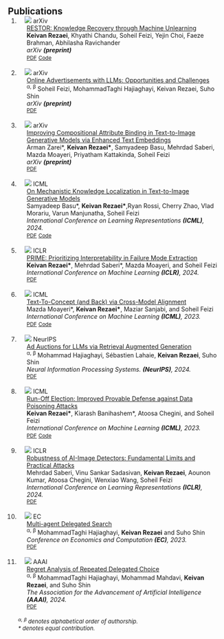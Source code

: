 <h2 id="publications" style="margin: 2px 0px -15px;">Publications</h2>

<div class="publications">
<ol class="bibliography">

<li>
<div class="pub-row">

<div class="col-sm-3 abbr" style="position: relative;padding-right: 15px;padding-left: 15px;">
    <img src="assets/img/restor/RESTOR.png" class="teaser img-fluid z-depth-1">
    <abbr class="badge">arXiv</abbr>
  </div>

  <div class="col-sm-9" style="position: relative;padding-right: 15px;padding-left: 20px;">
    <div class="title"><a href="https://arxiv.org/abs/2411.00204">
    RESTOR: Knowledge Recovery through Machine Unlearning</a></div>
    <div class="author"><strong>Keivan Rezaei</strong>, Khyathi Chandu, Soheil Feizi, Yejin Choi, Faeze Brahman, Abhilasha Ravichander
    </div>
    <div class="periodical"><em>arXiv <strong>(preprint)</strong></em></div>
    <div class="links">
      <a href="https://arxiv.org/pdf/2411.00204" class="btn btn-sm z-depth-0" role="button" target="_blank" style="font-size:12px;">PDF</a>
      <a href="https://github.com/k1rezaei/restor" class="btn btn-sm z-depth-0" role="button" target="_blank" style="font-size:12px;">Code</a>
    </div>
  </div>
</div>
</li>
<br>


<li>
<div class="pub-row">

<div class="col-sm-3 abbr" style="position: relative;padding-right: 15px;padding-left: 15px;">
    <img src="assets/img/comp/comp.png" class="teaser img-fluid z-depth-1">
    <abbr class="badge">arXiv</abbr>
  </div>
  <div class="col-sm-9" style="position: relative;padding-right: 15px;padding-left: 20px;">
    <div class="title"><a href="https://www.sigecom.org/exchanges/volume_22/2/FEIZI.pdf">
    Online Advertisements with LLMs: Opportunities and Challenges</a></div>
    <div class="author">
    <sup>&#945;, &#946;</sup>
    Soheil Feizi, MohammadTaghi Hajiaghayi, Keivan Rezaei, Suho Shin
    </div>
    <div class="periodical"><em>arXiv <strong>(preprint)</strong></em></div>
    <div class="links">
      <a href="https://www.sigecom.org/exchanges/volume_22/2/FEIZI.pdf" class="btn btn-sm z-depth-0" role="button" target="_blank" style="font-size:12px;">PDF</a>
    </div>
  </div>
</div>
</li>
<br>

<li>
<div class="pub-row">

<div class="col-sm-3 abbr" style="position: relative;padding-right: 15px;padding-left: 15px;">
    <img src="assets/img/comp/comp.png" class="teaser img-fluid z-depth-1">
    <abbr class="badge">arXiv</abbr>
  </div>
  <div class="col-sm-9" style="position: relative;padding-right: 15px;padding-left: 20px;">
    <div class="title"><a href="https://arxiv.org/abs/2406.07844">
    Improving Compositional Attribute Binding in Text-to-Image Generative Models via Enhanced Text Embeddings</a></div>
    <div class="author">
    Arman Zarei*, <strong>Keivan Rezaei*</strong>, Samyadeep Basu, Mehrdad Saberi, Mazda Moayeri, Priyatham Kattakinda, Soheil Feizi
    </div>
    <div class="periodical"><em>arXiv <strong>(preprint)</strong></em></div>
    <div class="links">
      <a href="https://arxiv.org/pdf/2406.07844" class="btn btn-sm z-depth-0" role="button" target="_blank" style="font-size:12px;">PDF</a>
    </div>
  </div>
</div>
</li>
<br>

<li>
<div class="pub-row">

<div class="col-sm-3 abbr" style="position: relative;padding-right: 15px;padding-left: 15px;">
    <img src="assets/img/loco/loco.jpg" class="teaser img-fluid z-depth-1">
    <abbr class="badge">ICML</abbr>
  </div>

  <div class="col-sm-9" style="position: relative;padding-right: 15px;padding-left: 20px;">
    <div class="title"><a href="https://arxiv.org/abs/2405.01008">
    On Mechanistic Knowledge Localization in Text-to-Image Generative Models</a></div>
    <div class="author">Samyadeep Basu*, <strong>Keivan Rezaei*</strong>,Ryan Rossi, Cherry Zhao, Vlad Morariu, Varun Manjunatha, Soheil Feizi
    </div>
    <div class="periodical"><em>International Conference on Learning Representations <strong>(ICML)</strong>, 2024.</em></div>
    <div class="links">
      <a href="https://openreview.net/pdf?id=fsVBsxjRER" class="btn btn-sm z-depth-0" role="button" target="_blank" style="font-size:12px;">PDF</a>
      <a href="https://github.com/samyadeepbasu/LocoGen" class="btn btn-sm z-depth-0" role="button" target="_blank" style="font-size:12px;">Code</a>
      <!-- <a href="https://github.com/k1rezaei/Text-to-concept/tree/main" class="btn btn-sm z-depth-0" role="button" target="_blank" style="font-size:12px;">Code</a>
      <a href="https://github.com/k1rezaei/Run-Off-Election" class="btn btn-sm z-depth-0" role="button" target="_blank" style="font-size:12px;">Code</a> -->
      <!-- <a href="https://class-il.mpi-inf.mpg.de/mnemonics/" class="btn btn-sm z-depth-0" role="button" target="_blank" style="font-size:12px;">Project Page</a> -->
      <!-- <a href="https://dblp.uni-trier.de/rec/conf/cvpr/LiuSLSS20.html?view=bibtex" class="btn btn-sm z-depth-0" role="button" target="_blank" style="font-size:12px;">BibTex</a> -->
      <!-- <strong><i style="color:#e74d3c">Oral Presentation</i></strong> -->
    </div>
  </div>
</div>
</li>
<br>

<li>
<div class="pub-row">

  <div class="col-sm-3 abbr" style="position: relative;padding-right: 15px;padding-left: 15px;">
    <img src="assets/img/prime/prime.jpg" class="teaser img-fluid z-depth-1">
    <abbr class="badge">ICLR</abbr>
  </div>

  <div class="col-sm-9" style="position: relative;padding-right: 15px;padding-left: 20px;">
    <div class="title"><a href="https://t.co/b5l15ffLZP">
    PRIME: Prioritizing Interpretability in Failure Mode Extraction</a></div>
    <div class="author"><strong>Keivan Rezaei*</strong>, Mehrdad Saberi*, Mazda Moayeri, and Soheil Feizi</div>
    <div class="periodical"><em>International Conference on Machine Learning <strong>(ICLR)</strong>, 2024.</em></div>
    <div class="links">
      <a href="https://arxiv.org/pdf/2310.00164.pdf" class="btn btn-sm z-depth-0" role="button" target="_blank" style="font-size:12px;">PDF</a>
      <!-- <a href="https://github.com/k1rezaei/Text-to-concept/tree/main" class="btn btn-sm z-depth-0" role="button" target="_blank" style="font-size:12px;">Code</a>
      <a href="https://github.com/k1rezaei/Run-Off-Election" class="btn btn-sm z-depth-0" role="button" target="_blank" style="font-size:12px;">Code</a> -->
      <!-- <a href="https://class-il.mpi-inf.mpg.de/mnemonics/" class="btn btn-sm z-depth-0" role="button" target="_blank" style="font-size:12px;">Project Page</a> -->
      <!-- <a href="https://dblp.uni-trier.de/rec/conf/cvpr/LiuSLSS20.html?view=bibtex" class="btn btn-sm z-depth-0" role="button" target="_blank" style="font-size:12px;">BibTex</a> -->
      <!-- <strong><i style="color:#e74d3c">Oral Presentation</i></strong> -->
    </div>
  </div>
</div>
</li>
<br>

<li>
<div class="pub-row">

  <div class="col-sm-3 abbr" style="position: relative;padding-right: 15px;padding-left: 15px;">
    <img src="assets/img/alignment/diagram.png" class="teaser img-fluid z-depth-1">
    <abbr class="badge">ICML</abbr>
  </div>

  <div class="col-sm-9" style="position: relative;padding-right: 15px;padding-left: 20px;">
    <div class="title"><a href="https://arxiv.org/abs/2305.06386">
    Text-To-Concept (and Back) via Cross-Model Alignment</a></div>
    <div class="author">Mazda Moayeri*, <strong>Keivan Rezaei*</strong>, Maziar Sanjabi, and Soheil Feizi</div>
    <div class="periodical"><em>International Conference on Machine Learning <strong>(ICML)</strong>, 2023.</em></div>
    <div class="links">
      <a href="https://arxiv.org/pdf/2405.01008" class="btn btn-sm z-depth-0" role="button" target="_blank" style="font-size:12px;">PDF</a>
      <a href="https://github.com/k1rezaei/Text-to-concept/tree/main" class="btn btn-sm z-depth-0" role="button" target="_blank" style="font-size:12px;">Code</a>
    </div>
  </div>
</div>
</li>
<br>

<li>
<div class="pub-row">

  <div class="col-sm-3 abbr" style="position: relative;padding-right: 15px;padding-left: 15px;">
    <img src="assets/img/adv/framework.jpg" class="teaser img-fluid z-depth-1">
    <abbr class="badge">NeurIPS</abbr>
  </div>

  <div class="col-sm-9" style="position: relative;padding-right: 15px;padding-left: 20px;">
    <div class="title"><a href="https://arxiv.org/abs/2406.09459">
    Ad Auctions for LLMs via Retrieval Augmented Generation</a></div>
    <div class="author">
    <sup>&#945;, &#946;</sup>
    Mohammad Hajiaghayi, Sébastien Lahaie, <strong>Keivan Rezaei</strong>, Suho Shin</div>
    <div class="periodical"><em>Neural Information Processing Systems. <strong>(NeurIPS)</strong>, 2024.</em></div>
    <div class="links">
      <a href="https://arxiv.org/abs/2406.09459" class="btn btn-sm z-depth-0" role="button" target="_blank" style="font-size:12px;">PDF</a>
    </div>
  </div>
</div>
</li>
<br>

<li>
<div class="pub-row">

  <div class="col-sm-3 abbr" style="position: relative;padding-right: 15px;padding-left: 15px;">
    <img src="assets/img/roe/main.jpg" class="teaser img-fluid z-depth-1">
    <abbr class="badge">ICML</abbr>
  </div>

  <div class="col-sm-9" style="position: relative;padding-right: 15px;padding-left: 20px;">
    <div class="title"><a href="https://arxiv.org/abs/2302.02300">
    Run-Off Election: Improved Provable Defense against Data Poisoning Attacks</a></div>
    <div class="author"><strong>Keivan Rezaei*</strong>, Kiarash Banihashem*, Atoosa Chegini, and Soheil Feizi</div>
    <div class="periodical"><em>International Conference on Machine Learning <strong>(ICML)</strong>, 2023.</em></div>
    <div class="links">
      <a href="https://arxiv.org/pdf/2302.02300.pdf" class="btn btn-sm z-depth-0" role="button" target="_blank" style="font-size:12px;">PDF</a>
      <a href="https://github.com/k1rezaei/Run-Off-Election" class="btn btn-sm z-depth-0" role="button" target="_blank" style="font-size:12px;">Code</a>
      <!-- <a href="https://class-il.mpi-inf.mpg.de/mnemonics/" class="btn btn-sm z-depth-0" role="button" target="_blank" style="font-size:12px;">Project Page</a> -->
      <!-- <a href="https://dblp.uni-trier.de/rec/conf/cvpr/LiuSLSS20.html?view=bibtex" class="btn btn-sm z-depth-0" role="button" target="_blank" style="font-size:12px;">BibTex</a> -->
      <!-- <strong><i style="color:#e74d3c">Oral Presentation</i></strong> -->
    </div>
  </div>
</div>
</li>
<br>

<li>
<div class="pub-row">

  <div class="col-sm-3 abbr" style="position: relative;padding-right: 15px;padding-left: 15px;">
    <img src="assets/img/watermark/main.png" class="teaser img-fluid z-depth-1">
    <abbr class="badge">ICLR</abbr>
  </div>

  <div class="col-sm-9" style="position: relative;padding-right: 15px;padding-left: 20px;">
    <div class="title"><a href="https://arxiv.org/abs/2310.00076">
    Robustness of AI-Image Detectors: Fundamental Limits and Practical Attacks</a></div>
    <div class="author">Mehrdad Saberi, Vinu Sankar Sadasivan, <strong>Keivan Rezaei</strong>, Aounon Kumar, Atoosa Chegini, Wenxiao Wang, Soheil Feizi</div>
    <div class="periodical"><em>International Conference on Learning Representations <strong>(ICLR)</strong>, 2024.</em></div>
    <div class="links">
      <a href="https://arxiv.org/pdf/2310.00076.pdf" class="btn btn-sm z-depth-0" role="button" target="_blank" style="font-size:12px;">PDF</a>
      <!-- <a href="https://github.com/k1rezaei/Text-to-concept/tree/main" class="btn btn-sm z-depth-0" role="button" target="_blank" style="font-size:12px;">Code</a>
      <a href="https://github.com/k1rezaei/Run-Off-Election" class="btn btn-sm z-depth-0" role="button" target="_blank" style="font-size:12px;">Code</a> -->
      <!-- <a href="https://class-il.mpi-inf.mpg.de/mnemonics/" class="btn btn-sm z-depth-0" role="button" target="_blank" style="font-size:12px;">Project Page</a> -->
      <!-- <a href="https://dblp.uni-trier.de/rec/conf/cvpr/LiuSLSS20.html?view=bibtex" class="btn btn-sm z-depth-0" role="button" target="_blank" style="font-size:12px;">BibTex</a> -->
      <!-- <strong><i style="color:#e74d3c">Oral Presentation</i></strong> -->
    </div>
  </div>
</div>
</li>
<br>

<li>
<div class="pub-row">

  <div class="col-sm-3 abbr" style="position: relative;padding-right: 15px;padding-left: 15px;">
    <img src="assets/img/delegation/main.png" class="teaser img-fluid z-depth-1">
    <abbr class="badge">EC</abbr>
  </div>

  <div class="col-sm-9" style="position: relative;padding-right: 15px;padding-left: 20px;">
    <div class="title"><a href="https://arxiv.org/abs/2305.03203">
    Multi-agent Delegated Search</a></div>
    <div class="author">
    <sup>&#945;, &#946;</sup>
    MohammadTaghi Hajiaghayi, <strong>Keivan Rezaei</strong> and Suho Shin</div>
    <div class="periodical"><em>Conference on Economics and Computation <strong>(EC)</strong>, 2023.</em></div>
    <div class="links">
      <a href="https://arxiv.org/pdf/2305.03203.pdf" class="btn btn-sm z-depth-0" role="button" target="_blank" style="font-size:12px;">PDF</a>
      <!-- <a href="https://github.com/k1rezaei/Run-Off-Election" class="btn btn-sm z-depth-0" role="button" target="_blank" style="font-size:12px;">Code</a> -->
      <!-- <a href="https://class-il.mpi-inf.mpg.de/mnemonics/" class="btn btn-sm z-depth-0" role="button" target="_blank" style="font-size:12px;">Project Page</a> -->
      <!-- <a href="https://dblp.uni-trier.de/rec/conf/cvpr/LiuSLSS20.html?view=bibtex" class="btn btn-sm z-depth-0" role="button" target="_blank" style="font-size:12px;">BibTex</a> -->
      <!-- <strong><i style="color:#e74d3c">Oral Presentation</i></strong> -->
    </div>
  </div>
</div>
</li>
<br>
<li>
<div class="pub-row">

  <div class="col-sm-3 abbr" style="position: relative;padding-right: 15px;padding-left: 15px;">
    <img src="assets/img/regret/regret.png" class="teaser img-fluid z-depth-1">
    <abbr class="badge">AAAI</abbr>
  </div>

  <div class="col-sm-9" style="position: relative;padding-right: 15px;padding-left: 20px;">
    <div class="title"><a href="https://arxiv.org/abs/2305.03203">
    Regret Analysis of Repeated Delegated Choice</a></div>
    <div class="author">
    <sup>&#945;, &#946;</sup>
    MohammadTaghi Hajiaghayi, Mohammad Mahdavi, <strong>Keivan Rezaei</strong>, and Suho Shin</div>
    <div class="periodical"><em>The Association for the Advancement of Artificial Intelligence <strong>(AAAI)</strong>, 2024.</em></div>
    <div class="links">
      <a href="https://arxiv.org/abs/2310.04884" class="btn btn-sm z-depth-0" role="button" target="_blank" style="font-size:12px;">PDF</a>
      <!-- <a href="https://github.com/k1rezaei/Run-Off-Election" class="btn btn-sm z-depth-0" role="button" target="_blank" style="font-size:12px;">Code</a> -->
      <!-- <a href="https://class-il.mpi-inf.mpg.de/mnemonics/" class="btn btn-sm z-depth-0" role="button" target="_blank" style="font-size:12px;">Project Page</a> -->
      <!-- <a href="https://dblp.uni-trier.de/rec/conf/cvpr/LiuSLSS20.html?view=bibtex" class="btn btn-sm z-depth-0" role="button" target="_blank" style="font-size:12px;">BibTex</a> -->
      <!-- <strong><i style="color:#e74d3c">Oral Presentation</i></strong> -->
    </div>
  </div>
</div>
</li>
<br>
<font size=2><i>
<sup>&#945;, &#946;</sup> denotes alphabetical order of authorship. <br>
* denotes equal contribution. </i></font>
</ol>
</div>



